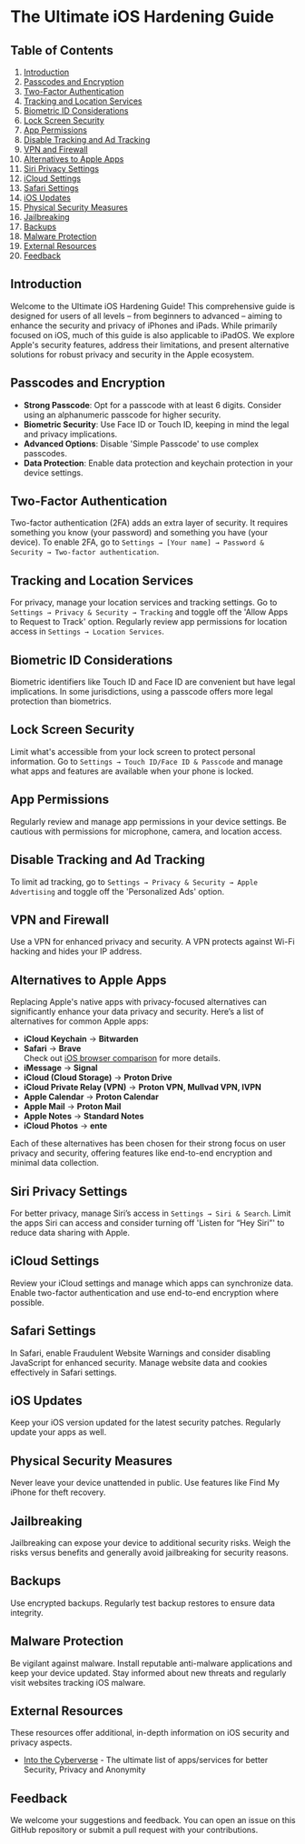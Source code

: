 # The Ultimate iOS Hardening Guide

## Table of Contents
1. [Introduction](#introduction)
2. [Passcodes and Encryption](#passcodes-and-encryption)
3. [Two-Factor Authentication](#two-factor-authentication)
4. [Tracking and Location Services](#tracking-and-location-services)
5. [Biometric ID Considerations](#biometric-id-considerations)
6. [Lock Screen Security](#lock-screen-security)
7. [App Permissions](#app-permissions)
8. [Disable Tracking and Ad Tracking](#disable-tracking-and-ad-tracking)
9. [VPN and Firewall](#vpn-and-firewall)
10. [Alternatives to Apple Apps](#alternatives-to-apple-apps)
11. [Siri Privacy Settings](#siri-privacy-settings)
12. [iCloud Settings](#icloud-settings)
13. [Safari Settings](#safari-settings)
14. [iOS Updates](#ios-updates)
15. [Physical Security Measures](#physical-security-measures)
16. [Jailbreaking](#jailbreaking)
17. [Backups](#backups)
18. [Malware Protection](#malware-protection)
19. [External Resources](#external-resources)
20. [Feedback](#feedback)

## Introduction
Welcome to the Ultimate iOS Hardening Guide! This comprehensive guide is designed for users of all levels – from beginners to advanced – aiming to enhance the security and privacy of iPhones and iPads. While primarily focused on iOS, much of this guide is also applicable to iPadOS. We explore Apple's security features, address their limitations, and present alternative solutions for robust privacy and security in the Apple ecosystem.

## Passcodes and Encryption
- **Strong Passcode**: Opt for a passcode with at least 6 digits. Consider using an alphanumeric passcode for higher security.
- **Biometric Security**: Use Face ID or Touch ID, keeping in mind the legal and privacy implications.
- **Advanced Options**: Disable 'Simple Passcode' to use complex passcodes.
- **Data Protection**: Enable data protection and keychain protection in your device settings.

## Two-Factor Authentication
Two-factor authentication (2FA) adds an extra layer of security. It requires something you know (your password) and something you have (your device). To enable 2FA, go to `Settings → [Your name] → Password & Security → Two-factor authentication`.

## Tracking and Location Services
For privacy, manage your location services and tracking settings. Go to `Settings → Privacy & Security → Tracking` and toggle off the 'Allow Apps to Request to Track' option. Regularly review app permissions for location access in `Settings → Location Services`.

## Biometric ID Considerations
Biometric identifiers like Touch ID and Face ID are convenient but have legal implications. In some jurisdictions, using a passcode offers more legal protection than biometrics.

## Lock Screen Security
Limit what's accessible from your lock screen to protect personal information. Go to `Settings → Touch ID/Face ID & Passcode` and manage what apps and features are available when your phone is locked.

## App Permissions
Regularly review and manage app permissions in your device settings. Be cautious with permissions for microphone, camera, and location access.

## Disable Tracking and Ad Tracking
To limit ad tracking, go to `Settings → Privacy & Security → Apple Advertising` and toggle off the 'Personalized Ads' option.

## VPN and Firewall
Use a VPN for enhanced privacy and security. A VPN protects against Wi-Fi hacking and hides your IP address.


## Alternatives to Apple Apps

Replacing Apple's native apps with privacy-focused alternatives can significantly enhance your data privacy and security. Here’s a list of alternatives for common Apple apps:

- **iCloud Keychain** -> **Bitwarden**
- **Safari** -> **Brave**  
  Check out [iOS browser comparison](https://privacytests.org/ios) for more details.
- **iMessage** -> **Signal**
- **iCloud (Cloud Storage)** -> **Proton Drive**
- **iCloud Private Relay (VPN)** -> **Proton VPN, Mullvad VPN, IVPN**
- **Apple Calendar** -> **Proton Calendar**
- **Apple Mail** -> **Proton Mail**
- **Apple Notes** -> **Standard Notes**
- **iCloud Photos** -> **ente**

Each of these alternatives has been chosen for their strong focus on user privacy and security, offering features like end-to-end encryption and minimal data collection.

## Siri Privacy Settings
For better privacy, manage Siri’s access in `Settings → Siri & Search`. Limit the apps Siri can access and consider turning off 'Listen for “Hey Siri”' to reduce data sharing with Apple.

## iCloud Settings
Review your iCloud settings and manage which apps can synchronize data. Enable two-factor authentication and use end-to-end encryption where possible.

## Safari Settings
In Safari, enable Fraudulent Website Warnings and consider disabling JavaScript for enhanced security. Manage website data and cookies effectively in Safari settings.

## iOS Updates
Keep your iOS version updated for the latest security patches. Regularly update your apps as well.

## Physical Security Measures
Never leave your device unattended in public. Use features like Find My iPhone for theft recovery.

## Jailbreaking
Jailbreaking can expose your device to additional security risks. Weigh the risks versus benefits and generally avoid jailbreaking for security reasons.

## Backups
Use encrypted backups. Regularly test backup restores to ensure data integrity.

## Malware Protection
Be vigilant against malware. Install reputable anti-malware applications and keep your device updated. Stay informed about new threats and regularly visit websites tracking iOS malware.

## External Resources
These resources offer additional, in-depth information on iOS security and privacy aspects.
- [Into the Cyberverse](https://alternativeto.net/list/34604/cyberverse) - The ultimate list of apps/services for better Security, Privacy and Anonymity

## Feedback
We welcome your suggestions and feedback. You can open an issue on this GitHub repository or submit a pull request with your contributions.
